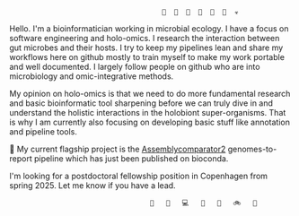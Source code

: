 ```
                                      🦠  🧫  🔬  👾  🧪  💉  ☣ 
```
Hello. I'm a bioinformatician working in microbial ecology. I have a focus on software engineering and holo-omics. I research the interaction between gut microbes and their hosts. I try to keep my pipelines lean and share my workflows here on github mostly to train myself to make my work portable and well documented. I largely follow people on github who are into microbiology and omic-integrative methods.

My opinion on holo-omics is that we need to do more fundamental research and basic bioinformatic tool sharpening before we can truly dive in and understand the holistic interactions in the holobiont super-organisms. That is why I am currently also focusing on developing basic stuff like annotation and pipeline tools.

🚀 My current flagship project is the [Assemblycomparator2](https://github.com/cmkobel/assemblycomparator2) genomes-to-report pipeline which has just been published on bioconda.

I'm looking for a postdoctoral fellowship position in Copenhagen from spring 2025. Let me know if you have a lead.

```
                                   🦾   🔬   💻   🔣   💾   🚲   🧬
```

